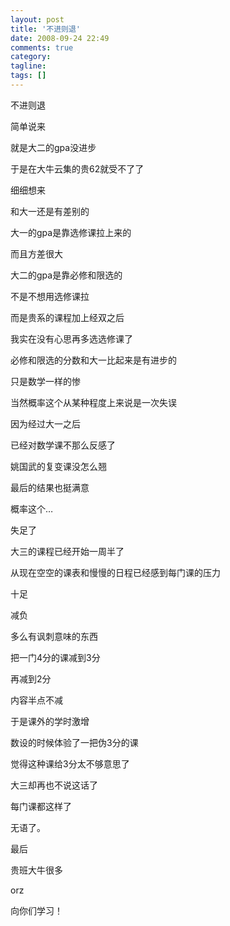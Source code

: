 ```yaml
---
layout: post
title: '不进则退'
date: 2008-09-24 22:49
comments: true
category:
tagline:
tags: []
---
```


不进则退

简单说来

就是大二的gpa没进步

于是在大牛云集的贵62就受不了了

细细想来

和大一还是有差别的

大一的gpa是靠选修课拉上来的

而且方差很大

大二的gpa是靠必修和限选的

不是不想用选修课拉

而是贵系的课程加上经双之后

我实在没有心思再多选选修课了

必修和限选的分数和大一比起来是有进步的

只是数学一样的惨

当然概率这个从某种程度上来说是一次失误

因为经过大一之后

已经对数学课不那么反感了

姚国武的复变课没怎么翘

最后的结果也挺满意

概率这个…

失足了

大三的课程已经开始一周半了

从现在空空的课表和慢慢的日程已经感到每门课的压力

十足

减负

多么有讽刺意味的东西

把一门4分的课减到3分

再减到2分

内容半点不减

于是课外的学时激增

数设的时候体验了一把伪3分的课

觉得这种课给3分太不够意思了

大三却再也不说这话了

每门课都这样了

无语了。

最后

贵班大牛很多

orz

向你们学习！

